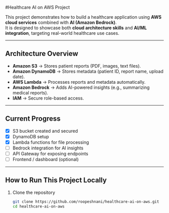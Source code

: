 #Healthcare AI on AWS Project  

This project demonstrates how to build a healthcare application using **AWS cloud services** combined with **AI (Amazon Bedrock)**.  
It is designed to showcase both **cloud architecture skills** and **AI/ML integration**, targeting real-world healthcare use cases.  

---

## Architecture Overview  
- **Amazon S3** → Stores patient reports (PDF, images, text files).  
- **Amazon DynamoDB** → Stores metadata (patient ID, report name, upload date).  
- **AWS Lambda** → Processes reports and metadata automatically.  
- **Amazon Bedrock** → Adds AI-powered insights (e.g., summarizing medical reports).  
- **IAM** → Secure role-based access.  

---

## Current Progress  
- [x] S3 bucket created and secured  
- [x] DynamoDB setup  
- [x] Lambda functions for file processing  
- [ ] Bedrock integration for AI insights  
- [ ] API Gateway for exposing endpoints  
- [ ] Frontend / dashboard (optional)  

---

## How to Run This Project Locally  
1. Clone the repository  
   ```bash
   git clone https://github.com/roopeshnani/healthcare-ai-on-aws.git
   cd healthcare-ai-on-aws


